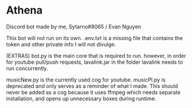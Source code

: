 # Athena
Discord bot made by me, Sytarno#8065 / Evan Nguyen

This bot will not run on its own. .env.txt is a missing file that contains the token and other private info I will not divulge.

(EXTRAS)
bot.py is the main core that is required to run. 
however, in order for youtube pull/push requests, lavalink.jar in the folder lavalink needs to run concurrently.

musicNew.py is the currently used cog for youtube.
musicPl.py is deprecated and only serves as a reminder of what I made. 
This should never be added as a cog because it uses ffmpeg which needs separate installation, and opens up unnecessary boxes during runtime.

